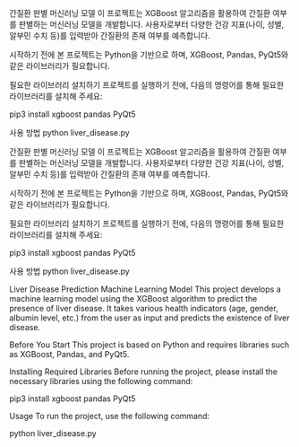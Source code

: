 간질환 판별 머신러닝 모델
이 프로젝트는 XGBoost 알고리즘을 활용하여 간질환 여부를 판별하는 머신러닝 모델을 개발합니다. 사용자로부터 다양한 건강 지표(나이, 성별, 알부민 수치 등)를 입력받아 간질환의 존재 여부를 예측합니다.

시작하기 전에
본 프로젝트는 Python을 기반으로 하며, XGBoost, Pandas, PyQt5와 같은 라이브러리가 필요합니다.

필요한 라이브러리 설치하기
프로젝트를 실행하기 전에, 다음의 명령어를 통해 필요한 라이브러리를 설치해 주세요:

pip3 install xgboost pandas PyQt5

사용 방법
python liver_disease.py


간질환 판별 머신러닝 모델
이 프로젝트는 XGBoost 알고리즘을 활용하여 간질환 여부를 판별하는 머신러닝 모델을 개발합니다. 사용자로부터 다양한 건강 지표(나이, 성별, 알부민 수치 등)를 입력받아 간질환의 존재 여부를 예측합니다.

시작하기 전에
본 프로젝트는 Python을 기반으로 하며, XGBoost, Pandas, PyQt5와 같은 라이브러리가 필요합니다.

필요한 라이브러리 설치하기
프로젝트를 실행하기 전에, 다음의 명령어를 통해 필요한 라이브러리를 설치해 주세요:

pip3 install xgboost pandas PyQt5

사용 방법
python liver_disease.py


Liver Disease Prediction Machine Learning Model
This project develops a machine learning model using the XGBoost algorithm to predict the presence of liver disease. It takes various health indicators (age, gender, albumin level, etc.) from the user as input and predicts the existence of liver disease.

Before You Start
This project is based on Python and requires libraries such as XGBoost, Pandas, and PyQt5.

Installing Required Libraries
Before running the project, please install the necessary libraries using the following command:

pip3 install xgboost pandas PyQt5

Usage
To run the project, use the following command:

python liver_disease.py
